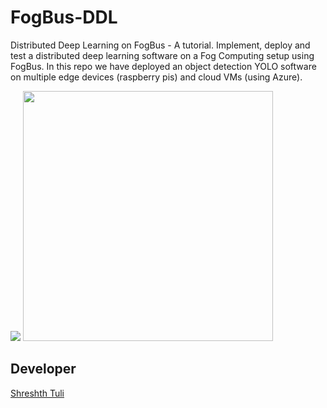 # FogBus-DDL
Distributed Deep Learning on FogBus - A tutorial. Implement, deploy and test a distributed deep learning software on a Fog Computing setup using FogBus. In this repo we have deployed an object detection YOLO software on multiple edge devices (raspberry pis) and cloud VMs (using Azure). 

![](https://github.com/Cloudslab/FogBus-DDL/blob/master/Tutorial/End-user%20manual/images/Screenshot_20190524-210953.jpg&s=200)
<img src="https://github.com/Cloudslab/FogBus-DDL/blob/master/Tutorial/End-user%20manual/images/Screenshot_20190524-210953.jpg" width="400">
## Developer

[Shreshth Tuli](https://www.github.com/shreshthtuli)
